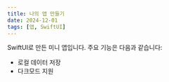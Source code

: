 ```yaml
---
title: 나의 앱 만들기
date: 2024-12-01
tags: [앱, SwiftUI]
---
```


SwiftUI로 만든 미니 앱입니다. 주요 기능은 다음과 같습니다:
- 로컬 데이터 저장
- 다크모드 지원
